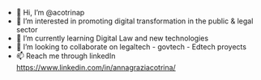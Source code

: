 - 👋 Hi, I’m @acotrinap
- 👀 I’m interested in promoting digital transformation in the public & legal sector
- 🌱 I’m currently learning Digital Law and new technologies
- 💞️ I’m looking to collaborate on legaltech - govtech - Edtech proyects 
- 📫 Reach me through linkedIn https://www.linkedin.com/in/annagraziacotrina/ 

<!---
acotrinap/acotrinap is a ✨ special ✨ repository because its `README.md` (this file) appears on your GitHub profile.
You can click the Preview link to take a look at your changes.
--->
